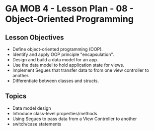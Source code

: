 # GA MOB 4 - Lesson Plan - 08 - Object-Oriented Programming

## Lesson Objectives

* Define object-oriented programming (OOP).
* Identify and apply OOP principle "encapsulation".
* Design and build a data model for an app.
* Use the data model to hold application state for views.
* Implement Segues that transfer data to from one view controller to another.
* Differentiate between classes and structs.

## Topics

* Data model design
* Introduce class-level properties/methods
* Using Segues to pass data from a View Controller to another
* switch/case statements
